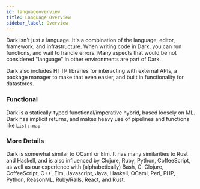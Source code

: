 ```yaml
---
id: languageoverview
title: Language Overview
sidebar_label: Overview
---
```


Dark isn't just a language. It's a combination of the language, editor,
framework, and infrastructure. When writing code in Dark, you can run functions,
and wait to handle errors. Many aspects that would be not considered "language"
in other environments are part of Dark.

Dark also includes HTTP libraries for interacting with external APIs, a package
manager to make that even easier, and built in functionality for datastores.

### Functional

Dark is a statically-typed functional/imperative hybrid, based loosely on ML.
Dark has implicit returns, and makes heavy use of pipelines and functions like
`List::map`

### More Details

Dark is somewhat similar to OCaml or Elm. It has many similarities to Rust and
Haskell, and is also influenced by Clojure, Ruby, Python, CoffeeScript, as well
as our experience with (alphabetically) Bash, C, Clojure, CoffeeScript, C++,
Elm, Javascript, Java, Haskell, OCaml, Perl, PHP, Python, ReasonML, Ruby/Rails,
React, and Rust.

